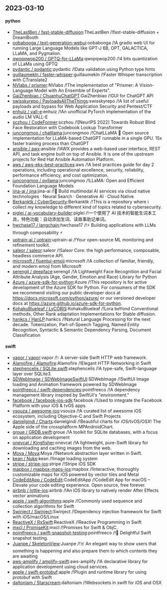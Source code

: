 ## 2023-03-10

#### python
* [TheLastBen / fast-stable-diffusion](https://github.com/TheLastBen/fast-stable-diffusion):TheLastBen /!fast-stable-diffusion + DreamBooth
* [oobabooga / text-generation-webui](https://github.com/oobabooga/text-generation-webui):oobabooga /!A gradio web UI for running Large Language Models like GPT-J 6B, OPT, GALACTICA, LLaMA, and Pygmalion.
* [qwopqwop200 / GPTQ-for-LLaMa](https://github.com/qwopqwop200/GPTQ-for-LLaMa):qwopqwop200 /!4 bits quantization of LLaMa using GPTQ
* [pydantic / pydantic](https://github.com/pydantic/pydantic):pydantic /!Data validation using Python type hints
* [guillaumekln / faster-whisper](https://github.com/guillaumekln/faster-whisper):guillaumekln /!Faster Whisper transcription with CTranslate2
* [NVlabs / prismer](https://github.com/NVlabs/prismer):NVlabs /!The implementation of "Prismer: A Vision-Language Model with An Ensemble of Experts".
* [GaiZhenbiao / ChuanhuChatGPT](https://github.com/GaiZhenbiao/ChuanhuChatGPT):GaiZhenbiao /!GUI for ChatGPT API
* [swisskyrepo / PayloadsAllTheThings](https://github.com/swisskyrepo/PayloadsAllTheThings):swisskyrepo /!A list of useful payloads and bypass for Web Application Security and Pentest/CTF
* [enhuiz / vall-e](https://github.com/enhuiz/vall-e):enhuiz /!An unofficial PyTorch implementation of the audio LM VALL-E
* [sczhou / CodeFormer](https://github.com/sczhou/CodeFormer):sczhou /![NeurIPS 2022] Towards Robust Blind Face Restoration with Codebook Lookup Transformer
* [juncongmoo / chatllama](https://github.com/juncongmoo/chatllama):juncongmoo /!ChatLLaMA
📢
Open source implementation for LLaMA-based ChatGPT runnable in a single GPU. 15x faster training process than ChatGPT
* [ansible / awx](https://github.com/ansible/awx):ansible /!AWX provides a web-based user interface, REST API, and task engine built on top of Ansible. It is one of the upstream projects for Red Hat Ansible Automation Platform.
* [aws / aws-eks-best-practices](https://github.com/aws/aws-eks-best-practices):aws /!A best practices guide for day 2 operations, including operational excellence, security, reliability, performance efficiency, and cost optimization.
* [juncongmoo / pyllama](https://github.com/juncongmoo/pyllama):juncongmoo /!LLaMA: Open and Efficient Foundation Language Models
* [jina-ai / jina](https://github.com/jina-ai/jina):jina-ai /!🔮
Build multimodal AI services via cloud native technologies · Neural Search · Generative AI · Cloud Native
* [Berkanktk / CyberSecurity](https://github.com/Berkanktk/CyberSecurity):Berkanktk /!This is a repository where i collect my knowledge to different kind of topics related to cybersecurity.
* [piglei / ai-vocabulary-builder](https://github.com/piglei/ai-vocabulary-builder):piglei /!一个使用了 AI 技术的智能生词本工具，特色功能：自动添加生词、读故事助记单词。
* [hwchase17 / langchain](https://github.com/hwchase17/langchain):hwchase17 /!⚡
Building applications with LLMs through composability
⚡
* [uptrain-ai / uptrain](https://github.com/uptrain-ai/uptrain):uptrain-ai /!Your open-source ML monitoring and refinement toolkit.
* [saleor / saleor](https://github.com/saleor/saleor):saleor /!Saleor Core: the high performance, composable, headless commerce API.
* [microsoft / fluentui-emoji](https://github.com/microsoft/fluentui-emoji):microsoft /!A collection of familiar, friendly, and modern emoji from Microsoft
* [serengil / deepface](https://github.com/serengil/deepface):serengil /!A Lightweight Face Recognition and Facial Attribute Analysis (Age, Gender, Emotion and Race) Library for Python
* [Azure / azure-sdk-for-python](https://github.com/Azure/azure-sdk-for-python):Azure /!This repository is for active development of the Azure SDK for Python. For consumers of the SDK we recommend visiting our public developer docs at https://docs.microsoft.com/python/azure/ or our versioned developer docs at https://azure.github.io/azure-sdk-for-python.
* [KohakuBlueleaf / LyCORIS](https://github.com/KohakuBlueleaf/LyCORIS):KohakuBlueleaf /!Lora beYond Conventional methods, Other Rank adaptation Implementations for Stable diffusion.
* [hankcs / HanLP](https://github.com/hankcs/HanLP):hankcs /!Natural Language Processing for the next decade. Tokenization, Part-of-Speech Tagging, Named Entity Recognition, Syntactic & Semantic Dependency Parsing, Document Classification

#### swift
* [vapor / vapor](https://github.com/vapor/vapor):vapor /!💧
A server-side Swift HTTP web framework.
* [Alamofire / Alamofire](https://github.com/Alamofire/Alamofire):Alamofire /!Elegant HTTP Networking in Swift
* [stephencelis / SQLite.swift](https://github.com/stephencelis/SQLite.swift):stephencelis /!A type-safe, Swift-language layer over SQLite3.
* [SDWebImage / SDWebImageSwiftUI](https://github.com/SDWebImage/SDWebImageSwiftUI):SDWebImage /!SwiftUI Image loading and Animation framework powered by SDWebImage
* [pointfreeco / swift-dependencies](https://github.com/pointfreeco/swift-dependencies):pointfreeco /!A dependency management library inspired by SwiftUI's "environment."
* [facebook / facebook-ios-sdk](https://github.com/facebook/facebook-ios-sdk):facebook /!Used to integrate the Facebook Platform with your iOS & tvOS apps.
* [vsouza / awesome-ios](https://github.com/vsouza/awesome-ios):vsouza /!A curated list of awesome iOS ecosystem, including Objective-C and Swift Projects
* [danielgindi / Charts](https://github.com/danielgindi/Charts):danielgindi /!Beautiful charts for iOS/tvOS/OSX! The Apple side of the crossplatform MPAndroidChart.
* [groue / GRDB.swift](https://github.com/groue/GRDB.swift):groue /!A toolkit for SQLite databases, with a focus on application development
* [onevcat / Kingfisher](https://github.com/onevcat/Kingfisher):onevcat /!A lightweight, pure-Swift library for downloading and caching images from the web.
* [Moya / Moya](https://github.com/Moya/Moya):Moya /!Network abstraction layer written in Swift.
* [kean / Nuke](https://github.com/kean/Nuke):kean /!Image loading system
* [stripe / stripe-ios](https://github.com/stripe/stripe-ios):stripe /!Stripe iOS SDK
* [mapbox / mapbox-maps-ios](https://github.com/mapbox/mapbox-maps-ios):mapbox /!Interactive, thoroughly customizable maps for iOS powered by vector tiles and Metal
* [CodeEditApp / CodeEdit](https://github.com/CodeEditApp/CodeEdit):CodeEditApp /!CodeEdit App for macOS – Elevate your code editing experience. Open source, free forever.
* [airbnb / lottie-ios](https://github.com/airbnb/lottie-ios):airbnb /!An iOS library to natively render After Effects vector animations
* [apple / swift-algorithms](https://github.com/apple/swift-algorithms):apple /!Commonly used sequence and collection algorithms for Swift
* [Swinject / Swinject](https://github.com/Swinject/Swinject):Swinject /!Dependency injection framework for Swift with iOS/macOS/Linux
* [ReactiveX / RxSwift](https://github.com/ReactiveX/RxSwift):ReactiveX /!Reactive Programming in Swift
* [mxcl / PromiseKit](https://github.com/mxcl/PromiseKit):mxcl /!Promises for Swift & ObjC.
* [pointfreeco / swift-snapshot-testing](https://github.com/pointfreeco/swift-snapshot-testing):pointfreeco /!📸
Delightful Swift snapshot testing.
* [Juanpe / SkeletonView](https://github.com/Juanpe/SkeletonView):Juanpe /!☠️
An elegant way to show users that something is happening and also prepare them to which contents they are awaiting
* [aws-amplify / amplify-swift](https://github.com/aws-amplify/amplify-swift):aws-amplify /!A declarative library for application development using cloud services.
* [apple / swift-protobuf](https://github.com/apple/swift-protobuf):apple /!Plugin and runtime library for using protobuf with Swift
* [daltoniam / Starscream](https://github.com/daltoniam/Starscream):daltoniam /!Websockets in swift for iOS and OSX
